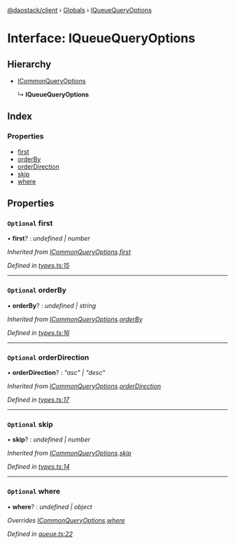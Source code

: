[@daostack/client](../README.md) › [Globals](../globals.md) › [IQueueQueryOptions](iqueuequeryoptions.md)

# Interface: IQueueQueryOptions

## Hierarchy

* [ICommonQueryOptions](icommonqueryoptions.md)

  ↳ **IQueueQueryOptions**

## Index

### Properties

* [first](iqueuequeryoptions.md#optional-first)
* [orderBy](iqueuequeryoptions.md#optional-orderby)
* [orderDirection](iqueuequeryoptions.md#optional-orderdirection)
* [skip](iqueuequeryoptions.md#optional-skip)
* [where](iqueuequeryoptions.md#optional-where)

## Properties

### `Optional` first

• **first**? : *undefined | number*

*Inherited from [ICommonQueryOptions](icommonqueryoptions.md).[first](icommonqueryoptions.md#optional-first)*

*Defined in [types.ts:15](https://github.com/daostack/client/blob/3edf873/src/types.ts#L15)*

___

### `Optional` orderBy

• **orderBy**? : *undefined | string*

*Inherited from [ICommonQueryOptions](icommonqueryoptions.md).[orderBy](icommonqueryoptions.md#optional-orderby)*

*Defined in [types.ts:16](https://github.com/daostack/client/blob/3edf873/src/types.ts#L16)*

___

### `Optional` orderDirection

• **orderDirection**? : *"asc" | "desc"*

*Inherited from [ICommonQueryOptions](icommonqueryoptions.md).[orderDirection](icommonqueryoptions.md#optional-orderdirection)*

*Defined in [types.ts:17](https://github.com/daostack/client/blob/3edf873/src/types.ts#L17)*

___

### `Optional` skip

• **skip**? : *undefined | number*

*Inherited from [ICommonQueryOptions](icommonqueryoptions.md).[skip](icommonqueryoptions.md#optional-skip)*

*Defined in [types.ts:14](https://github.com/daostack/client/blob/3edf873/src/types.ts#L14)*

___

### `Optional` where

• **where**? : *undefined | object*

*Overrides [ICommonQueryOptions](icommonqueryoptions.md).[where](icommonqueryoptions.md#optional-where)*

*Defined in [queue.ts:22](https://github.com/daostack/client/blob/3edf873/src/queue.ts#L22)*
